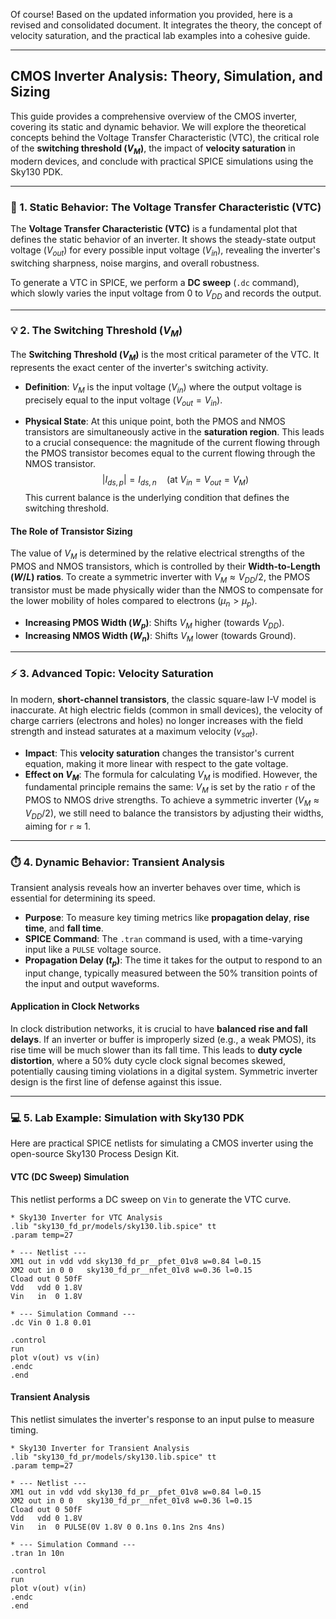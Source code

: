 Of course\! Based on the updated information you provided, here is a revised and consolidated document. It integrates the theory, the concept of velocity saturation, and the practical lab examples into a cohesive guide.

-----

## CMOS Inverter Analysis: Theory, Simulation, and Sizing

This guide provides a comprehensive overview of the CMOS inverter, covering its static and dynamic behavior. We will explore the theoretical concepts behind the Voltage Transfer Characteristic (VTC), the critical role of the **switching threshold ($V_M$)**, the impact of **velocity saturation** in modern devices, and conclude with practical SPICE simulations using the Sky130 PDK.

-----

### 🔬 1. Static Behavior: The Voltage Transfer Characteristic (VTC)

The **Voltage Transfer Characteristic (VTC)** is a fundamental plot that defines the static behavior of an inverter. It shows the steady-state output voltage ($V_{out}$) for every possible input voltage ($V_{in}$), revealing the inverter's switching sharpness, noise margins, and overall robustness.

To generate a VTC in SPICE, we perform a **DC sweep** (`.dc` command), which slowly varies the input voltage from $0$ to $V_{DD}$ and records the output.

-----

### 💡 2. The Switching Threshold ($V_M$)

The **Switching Threshold ($V_M$)** is the most critical parameter of the VTC. It represents the exact center of the inverter's switching activity.

  * **Definition**: $V_M$ is the input voltage ($V_{in}$) where the output voltage is precisely equal to the input voltage ($V_{out} = V_{in}$).

  * **Physical State**: At this unique point, both the PMOS and NMOS transistors are simultaneously active in the **saturation region**. This leads to a crucial consequence: the magnitude of the current flowing through the PMOS transistor becomes equal to the current flowing through the NMOS transistor.
    $$|I_{ds,p}| = I_{ds,n} \quad (\text{at } V_{in} = V_{out} = V_M)$$
    This current balance is the underlying condition that defines the switching threshold.

#### The Role of Transistor Sizing

The value of $V_M$ is determined by the relative electrical strengths of the PMOS and NMOS transistors, which is controlled by their **Width-to-Length ($W/L$) ratios**. To create a symmetric inverter with $V_M \approx V_{DD}/2$, the PMOS transistor must be made physically wider than the NMOS to compensate for the lower mobility of holes compared to electrons ($\mu_n > \mu_p$).

  * **Increasing PMOS Width ($W_p$)**: Shifts $V_M$ higher (towards $V_{DD}$).
  * **Increasing NMOS Width ($W_n$)**: Shifts $V_M$ lower (towards Ground).

-----

### ⚡️ 3. Advanced Topic: Velocity Saturation

In modern, **short-channel transistors**, the classic square-law I-V model is inaccurate. At high electric fields (common in small devices), the velocity of charge carriers (electrons and holes) no longer increases with the field strength and instead saturates at a maximum velocity ($v_{sat}$).

  * **Impact**: This **velocity saturation** changes the transistor's current equation, making it more linear with respect to the gate voltage.
  * **Effect on $V_M$**: The formula for calculating $V_M$ is modified. However, the fundamental principle remains the same: $V_M$ is set by the ratio `r` of the PMOS to NMOS drive strengths. To achieve a symmetric inverter ($V_M \approx V_{DD}/2$), we still need to balance the transistors by adjusting their widths, aiming for `r` ≈ 1.

-----

### ⏱️ 4. Dynamic Behavior: Transient Analysis

Transient analysis reveals how an inverter behaves over time, which is essential for determining its speed.

  * **Purpose**: To measure key timing metrics like **propagation delay**, **rise time**, and **fall time**.
  * **SPICE Command**: The `.tran` command is used, with a time-varying input like a `PULSE` voltage source.
  * **Propagation Delay ($t_p$)**: The time it takes for the output to respond to an input change, typically measured between the 50% transition points of the input and output waveforms.

#### Application in Clock Networks

In clock distribution networks, it is crucial to have **balanced rise and fall delays**. If an inverter or buffer is improperly sized (e.g., a weak PMOS), its rise time will be much slower than its fall time. This leads to **duty cycle distortion**, where a 50% duty cycle clock signal becomes skewed, potentially causing timing violations in a digital system. Symmetric inverter design is the first line of defense against this issue.

-----

### 💻 5. Lab Example: Simulation with Sky130 PDK

Here are practical SPICE netlists for simulating a CMOS inverter using the open-source Sky130 Process Design Kit.

#### VTC (DC Sweep) Simulation

This netlist performs a DC sweep on `Vin` to generate the VTC curve.

```spice
* Sky130 Inverter for VTC Analysis
.lib "sky130_fd_pr/models/sky130.lib.spice" tt
.param temp=27

* --- Netlist ---
XM1 out in vdd vdd sky130_fd_pr__pfet_01v8 w=0.84 l=0.15
XM2 out in 0 0   sky130_fd_pr__nfet_01v8 w=0.36 l=0.15
Cload out 0 50fF
Vdd   vdd 0 1.8V
Vin   in  0 1.8V

* --- Simulation Command ---
.dc Vin 0 1.8 0.01

.control
run
plot v(out) vs v(in)
.endc
.end
```

#### Transient Analysis

This netlist simulates the inverter's response to an input pulse to measure timing.

```spice
* Sky130 Inverter for Transient Analysis
.lib "sky130_fd_pr/models/sky130.lib.spice" tt
.param temp=27

* --- Netlist ---
XM1 out in vdd vdd sky130_fd_pr__pfet_01v8 w=0.84 l=0.15
XM2 out in 0 0   sky130_fd_pr__nfet_01v8 w=0.36 l=0.15
Cload out 0 50fF
Vdd   vdd 0 1.8V
Vin   in  0 PULSE(0V 1.8V 0 0.1ns 0.1ns 2ns 4ns)

* --- Simulation Command ---
.tran 1n 10n

.control
run
plot v(out) v(in)
.endc
.end
```
